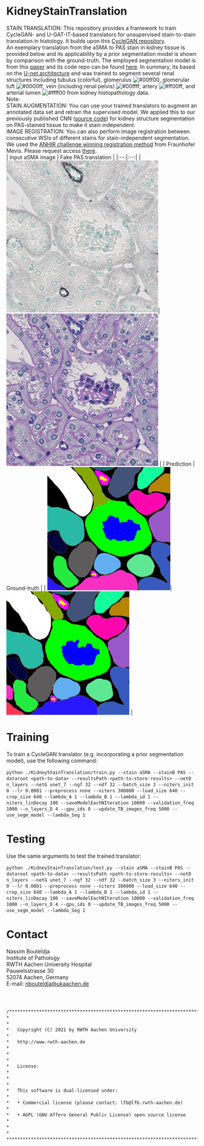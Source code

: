 # KidneyStainTranslation
STAIN TRANSLATION: This repository provides a framework to train CycleGAN- and U-GAT-IT-based translators for unsupervised stain-to-stain translation in histology. It builds upon this [CycleGAN repository](https://github.com/junyanz/pytorch-CycleGAN-and-pix2pix). <br>
An exemplary translation from the aSMA to PAS stain in kidney tissue is provided below and its applicability by a prior segmentation model is shown by comparison with the ground-truth. The employed segmentation model is from this [paper](https://jasn.asnjournals.org/content/32/1/52.abstract) and its code repo can be found [here](https://github.com/NBouteldja/KidneySegmentation_Histology). In summary, its based on the [U-net architecture](https://arxiv.org/pdf/1505.04597.pdf) and was trained to segment several renal structures including tubulus (colorful), glomerulus ![#00ff00](https://via.placeholder.com/15/00ff00/000000?text=+), glomerular tuft ![#0000ff](https://via.placeholder.com/15/0000ff/000000?text=+), vein (including renal pelvis) ![#00ffff](https://via.placeholder.com/15/00ffff/000000?text=+), artery ![#ff00ff](https://via.placeholder.com/15/ff00ff/000000?text=+), and arterial lumen ![#ffff00](https://via.placeholder.com/15/ffff00/000000?text=+) from kidney histopathology data.<br>
Note:<br>
STAIN AUGMENTATION: You can use your trained translators to augment an annotated data set and retrain the supervised model. We applied this to our previously published CNN ([source code](https://github.com/NBouteldja/KidneyStainTranslation)) for kidney structure segmentation on PAS-stained tissue to make it stain independent. <br>
IMAGE REGISTRATION: You can also perform image registration between consecutive WSIs of different stains for stain-independent segmentation. We used the [ANHIR challenge winning registration method](https://arxiv.org/abs/2106.13150) from Fraunhofer Mevis. Please request access [there](https://www.mevis.fraunhofer.de/en/employees/johannes-lotz.html).
<br>
| Input aSMA image | Fake PAS translation |
|:--:|:--:|
| <img src="https://github.com/NBouteldja/KidneyStainTranslation/blob/main/exemplaryResults/aSMA_image.png?raw=true" width="400">| <img src="https://github.com/NBouteldja/KidneyStainTranslation/blob/main/exemplaryResults/fakePAS_translation.png?raw=true" width="400"> |
| Prediction | Ground-truth |
| <img src="https://github.com/NBouteldja/KidneyStainTranslation/blob/main/exemplaryResults/prediction.png?raw=true" width="324">| <img src="https://github.com/NBouteldja/KidneyStainTranslation/blob/main/exemplaryResults/groundtruth.png?raw=true" width="324"> |

# Training
To train a CycleGAN translator (e.g. incorporating a prior segmentation model), use the following command:
```
python ./KidneyStainTranslation/train.py --stain aSMA --stainB PAS --dataroot <path-to-data> --resultsPath <path-to-store-results> --netD n_layers --netG unet_7 --ngf 32 --ndf 32 --batch_size 3 --niters_init 0 --lr 0.0001 --preprocess none --niters 300000 --load_size 640 --crop_size 640 --lambda_A 1 --lambda_B 1 --lambda_id 1 --niters_linDecay 100 --saveModelEachNIteration 10000 --validation_freq 1000 --n_layers_D 4 --gpu_ids 0 --update_TB_images_freq 5000 --use_segm_model --lambda_Seg 1
```

# Testing
Use the same arguments to test the trained translator:
```
python ./KidneyStainTranslation/test.py --stain aSMA --stainB PAS --dataroot <path-to-data> --resultsPath <path-to-store-results> --netD n_layers --netG unet_7 --ngf 32 --ndf 32 --batch_size 3 --niters_init 0 --lr 0.0001 --preprocess none --niters 300000 --load_size 640 --crop_size 640 --lambda_A 1 --lambda_B 1 --lambda_id 1 --niters_linDecay 100 --saveModelEachNIteration 10000 --validation_freq 1000 --n_layers_D 4 --gpu_ids 0 --update_TB_images_freq 5000 --use_segm_model --lambda_Seg 1
```

# Contact
Nassim Bouteldja<br>
Institute of Pathology<br>
RWTH Aachen University Hospital<br>
Pauwelsstrasse 30<br>
52074 Aachen, Germany<br>
E-mail: 	nbouteldja@ukaachen.de<br>
<br>

#
    /**************************************************************************
    *                                                                         *
    *   Copyright (C) 2021 by RWTH Aachen University                          *
    *   http://www.rwth-aachen.de                                             *
    *                                                                         *
    *   License:                                                              *
    *                                                                         *
    *   This software is dual-licensed under:                                 *
    *   • Commercial license (please contact: lfb@lfb.rwth-aachen.de)         *
    *   • AGPL (GNU Affero General Public License) open source license        *
    *                                                                         *
    ***************************************************************************/     
